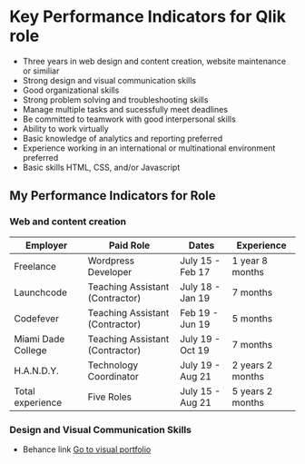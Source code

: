 # Key Performance Indicators for Qlik role

- Three years in web design and content creation, website maintenance or similiar
- Strong design and visual communication skills
- Good organizational skills
- Strong problem solving and troubleshooting skills
- Manage multiple tasks and sucessfully meet deadlines
- Be committed to teamwork with good interpersonal skills
- Ability to work virtually 
- Basic knowledge of analytics and reporting preferred
- Experience working in an international or multinational environment preferred
- Basic skills HTML, CSS, and/or Javascript

## My Performance Indicators for Role

### Web and content creation

| Employer | Paid Role | Dates | Experience|
| -------- | --------- | ----- | ----------|
|Freelance |Wordpress Developer|July 15 - Feb 17 | 1 year 8 months |
|Launchcode|Teaching Assistant (Contractor)|July 18 - Jan 19 | 7 months |
|Codefever|Teaching Assistant (Contractor)|Feb 19 - Jun 19 | 5 months |
|Miami Dade College|Teaching Assistant (Contractor)|July 19 - Oct 19 | 7 months |
|H.A.N.D.Y.|Technology Coordinator|July 19 - Aug 21 | 2 years 2 months |
| Total experience | Five Roles | July 15 - Aug 21 | 5 years 2 months |

### Design and Visual Communication Skills

- Behance link [Go to visual portfolio](https://github.com/steven-barkley/Website-Qlik-2022/blob/master/Content/Media/Behance_Snip.PNG)
